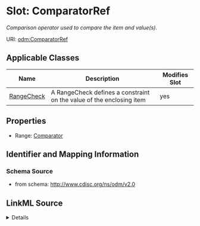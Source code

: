 # Slot: ComparatorRef


_Comparison operator used to compare the item and value(s)._



URI: [odm:ComparatorRef](http://www.cdisc.org/ns/odm/v2.0/ComparatorRef)



<!-- no inheritance hierarchy -->




## Applicable Classes

| Name | Description | Modifies Slot |
| --- | --- | --- |
[RangeCheck](RangeCheck.md) | A RangeCheck defines a constraint on the value of the enclosing item |  yes  |







## Properties

* Range: [Comparator](Comparator.md)





## Identifier and Mapping Information







### Schema Source


* from schema: http://www.cdisc.org/ns/odm/v2.0




## LinkML Source

<details>
```yaml
name: ComparatorRef
description: Comparison operator used to compare the item and value(s).
from_schema: http://www.cdisc.org/ns/odm/v2.0
rank: 1000
alias: ComparatorRef
domain_of:
- RangeCheck
range: Comparator

```
</details>